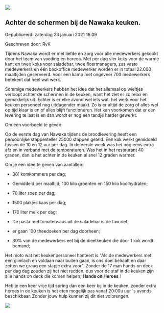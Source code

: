 


![](https://nawaka.scouting.nl/images/articles/38528911_1850320678380605_4679604019906215936_o.jpg)


Achter de schermen bij de Nawaka keuken.
-----------------------------------------





 Gepubliceerd: zaterdag 23 januari 2021 18:09
   

 Geschreven door: RvK
   




 Tijdens Nawaka wordt er met liefde en zorg voor alle medewerkers gekookt door het team van voeding en horeca. Met per dag vier koks voor de warme kant en twee koks voor saladebar, twee floormanagers, zes vaste medewerkers en één backoffice medewerker worden er in totaal 22.000 maaltijden geserveerd. Voor een kamp met ongeveer 700 medewerkers betekent dat heel wat werk.
 



 Sommige medewerkers hebben het idee dat het allemaal op wieltjes verloopt achter de schermen in de keuken, want het ziet er zo relax en gemakkelijk uit. Echter is er elke avond wel iets wat  het werk voor het keuken personeel nog uitdagender maakt. Zo is er altijd de zorg of alles wel op tijd klaar is en of alles blijft functioneren. Het kan voorkomen dat er een levering te laat is en dan wordt er nog een tandje harder gewerkt.
 



 Om een voorbeeld te geven:
   

 Op de eerste dag van Nawaka tijdens de broodlevering heeft een persoonlijke stappenteller 25000 stappen geteld. Een kok werkt gemiddeld tussen de 10 en 12 uur per dag. In de eerste week was het nog eens extra afzien in verband met de temperaturen. Was het in het restaurant 40 graden, dan is het achter in de keuken al snel 12 graden warmer.
 



 Om je een idee te geven van aantallen:
 



 - 381 komkommers per dag;
 



 - Gemiddeld per maaltijd; 130 kilo groenten en 150 kilo koolhydraten;
 



 - 70 liter soep per dag;
 



 - 1500 plakjes kaas per dag;
 



 - 170 liter melk per dag;
 



 - De pasta met tomatensaus uit de saladebar is de favoriet;
 



 - er gaan 100 theedoeken per dag doorheen;
 



 - 30% van de medewerkers eet bij de dieetkeuken die door 1 kok wordt bemand;
 



 Het moto wat het keukenpersoneel hanteert is "Als de medewerkers met een glimlach en voldaan naar buiten gaan, is ons doel behaalt en daar zetten we graag een stapje extra voor". Zonder de 17 man hands on deck per dag dag zouden zij het niet redden, dus voor de staf in de keuken zijn alle hands on deck die komen helpen;
 **Hands on Heroes** 
 !
 



 Heb je een keer vrije tijd spring dan een keer bij in de keuken, zonder extra heroes in de keuken is het eten mogelijk pas vanaf 20:00u uur 's avonds beschikbaar. Zonder jouw hulp kunnen zij dit niet volbrengen.
 






![](https://nawaka.scouting.nl/images/articles/20180805_210824.jpg)



